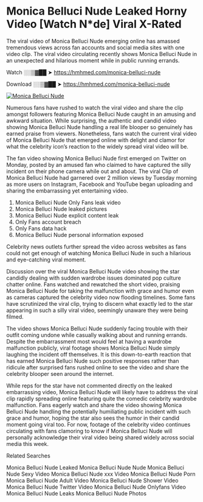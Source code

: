 ﻿# Monica Belluci Nude Leaked Horny Video [Watch N*de] Viral X-Rated

The viral video of ﻿Monica Belluci Nude emerging online has amassed tremendous views across fan accounts and social media sites with one video clip. The viral video circulating recently shows ﻿Monica Belluci Nude in an unexpected and hilarious moment while in public running errands. 

Watch ░░▒▓██ ➤ https://hmhmed.com/monica-belluci-nude

Download ░░▒▓██ ➤ https://hmhmed.com/monica-belluci-nude

[![Monica Belluci Nude](https://i.imgur.com/dJHk4Zq.gif)](https://hmhmed.com/monica-belluci-nude)

Numerous fans have rushed to watch the viral video and share the clip amongst followers featuring ﻿Monica Belluci Nude caught in an amusing and awkward situation. While surprising, the authentic and candid video showing ﻿Monica Belluci Nude handling a real life blooper so genuinely has earned praise from viewers. Nonetheless, fans watch the current viral video of ﻿Monica Belluci Nude that emerged online with delight and clamor for what the celebrity icon’s reaction to the widely spread viral video will be.

The fan video showing ﻿Monica Belluci Nude first emerged on Twitter on Monday, posted by an amused fan who claimed to have captured the silly incident on their phone camera while out and about. The viral Clip of ﻿Monica Belluci Nude had garnered over 2 million views by Tuesday morning as more users on Instagram, Facebook and YouTube began uploading and sharing the embarrassing yet entertaining video. 

1. ﻿Monica Belluci Nude Only Fans leak video
2. ﻿Monica Belluci Nude leaked pictures
3. ﻿Monica Belluci Nude explicit content leak
4. Only Fans account breach
5. Only Fans data hack
6. ﻿Monica Belluci Nude personal information exposed

Celebrity news outlets further spread the video across websites as fans could not get enough of watching ﻿Monica Belluci Nude in such a hilarious and eye-catching viral moment. 

Discussion over the viral ﻿Monica Belluci Nude video showing the star candidly dealing with sudden wardrobe issues dominated pop culture chatter online. Fans watched and rewatched the short video, praising ﻿Monica Belluci Nude for taking the malfunction with grace and humor even as cameras captured the celebrity video now flooding timelines. Some fans have scrutinized the viral clip, trying to discern what exactly led to the star appearing in such a silly viral video, seemingly unaware they were being filmed.

The video shows ﻿Monica Belluci Nude suddenly facing trouble with their outfit coming undone while casually walking about and running errands. Despite the embarrassment most would feel at having a wardrobe malfunction publicly, viral footage shows ﻿Monica Belluci Nude simply laughing the incident off themselves. It is this down-to-earth reaction that has earned ﻿Monica Belluci Nude such positive responses rather than ridicule after surprised fans rushed online to see the video and share the celebrity blooper seen around the internet.  

While reps for the star have not commented directly on the leaked embarrassing video, ﻿Monica Belluci Nude will likely have to address the viral clip rapidly spreading online featuring quite the comedic celebrity wardrobe malfunction. Fans eagerly watch and share the video showing ﻿Monica Belluci Nude handling the potentially humiliating public incident with such grace and humor, hoping the star also sees the humor in their candid moment going viral too. For now, footage of the celebrity video continues circulating with fans clamoring to know if ﻿Monica Belluci Nude will personally acknowledge their viral video being shared widely across social media this week.

Related Searches

﻿Monica Belluci Nude Leaked
﻿Monica Belluci Nude Nude
﻿Monica Belluci Nude Sexy Video
﻿Monica Belluci Nude xxx Video
﻿Monica Belluci Nude Porn
﻿Monica Belluci Nude Adult Video
﻿Monica Belluci Nude Shower Video
﻿Monica Belluci Nude Twitter Video
﻿Monica Belluci Nude Onlyfans Video
﻿Monica Belluci Nude Leaks
﻿Monica Belluci Nude Photos